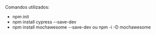 Comandos utilizados:
- npm init
- npm install cypress --save-dev
- npm install mochawesome --save-dev ou npm -i -D mochawesome
